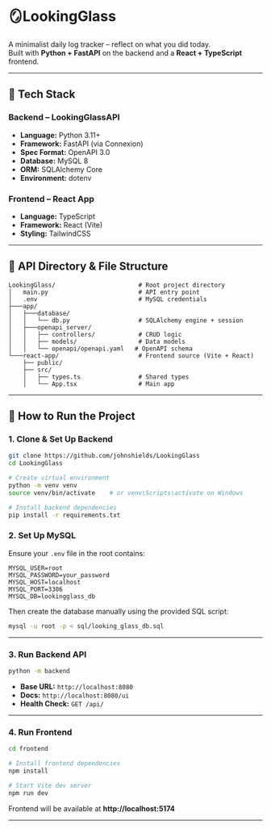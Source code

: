 # 🪞LookingGlass

A minimalist daily log tracker – reflect on what you did today.  
Built with **Python + FastAPI** on the backend and a **React + TypeScript** frontend.

---

## 🔧 Tech Stack

### Backend – LookingGlassAPI
- **Language:** Python 3.11+
- **Framework:** FastAPI (via Connexion)
- **Spec Format:** OpenAPI 3.0
- **Database:** MySQL 8
- **ORM:** SQLAlchemy Core
- **Environment:** dotenv

### Frontend – React App
- **Language:** TypeScript
- **Framework:** React (Vite)
- **Styling:** TailwindCSS

---

## 📁 API Directory & File Structure

```
LookingGlass/                       # Root project directory
│   main.py                         # API entry point
│   .env                            # MySQL credentials
├───app/
│   ├───database/
│   │   └── db.py                   # SQLAlchemy engine + session
│   ├───openapi_server/
│   │   ├── controllers/            # CRUD logic
│   │   ├── models/                 # Data models
│   │   └── openapi/openapi.yaml   # OpenAPI schema
└───react-app/                      # Frontend source (Vite + React)
    ├── public/
    ├── src/
    │   ├── types.ts                # Shared types
    │   └── App.tsx                 # Main app
```

---

## 🚀 How to Run the Project

### 1. Clone & Set Up Backend

```bash
git clone https://github.com/johnshields/LookingGlass
cd LookingGlass

# Create virtual environment
python -m venv venv
source venv/bin/activate    # or venv\Scripts\activate on Windows

# Install backend dependencies
pip install -r requirements.txt
```

### 2. Set Up MySQL

Ensure your `.env` file in the root contains:

```env
MYSQL_USER=root
MYSQL_PASSWORD=your_password
MYSQL_HOST=localhost
MYSQL_PORT=3306
MYSQL_DB=lookingglass_db
```

Then create the database manually using the provided SQL script:

```bash
mysql -u root -p < sql/looking_glass_db.sql
```

---

### 3. Run Backend API

```bash
python -m backend
```

- **Base URL:** `http://localhost:8080`
- **Docs:** `http://localhost:8080/ui`
- **Health Check:** `GET /api/`

---

### 4. Run Frontend

```bash
cd frontend

# Install frontend dependencies
npm install

# Start Vite dev server
npm run dev
```

Frontend will be available at **http://localhost:5174**

---
